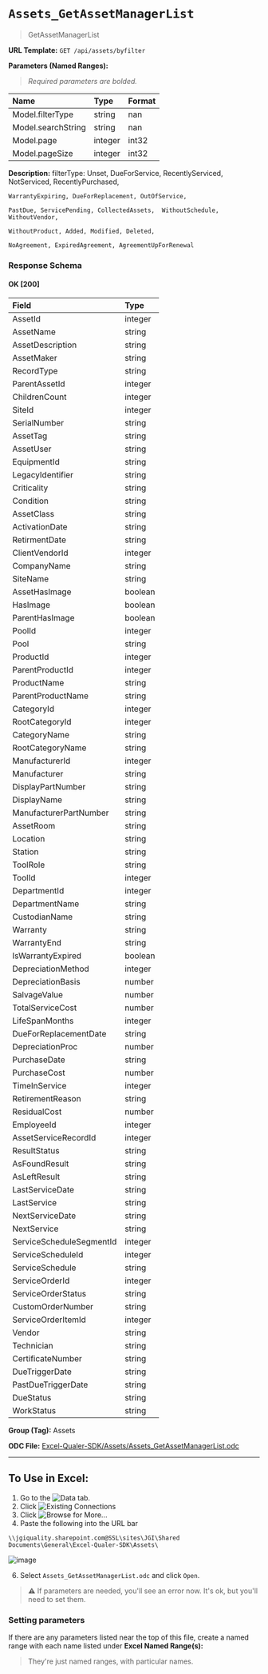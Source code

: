 # `Assets_GetAssetManagerList`
> GetAssetManagerList
    
**URL Template:**
`GET /api/assets/byfilter`

**Parameters (Named Ranges):**

> *Required parameters are bolded.*

| Name               | Type    | Format   |
|:-------------------|:--------|:---------|
| Model.filterType   | string  | nan      |
| Model.searchString | string  | nan      |
| Model.page         | integer | int32    |
| Model.pageSize     | integer | int32    |

**Description:**
filterType: Unset, DueForService, RecentlyServiced, NotServiced, RecentlyPurchased,
    WarrantyExpiring, DueForReplacement, OutOfService,
    PastDue, ServicePending, CollectedAssets,  WithoutSchedule, WithoutVendor,
    WithoutProduct, Added, Modified, Deleted,
    NoAgreement, ExpiredAgreement, AgreementUpForRenewal

### Response Schema

#### OK [200]

| Field                    | Type    |
|:-------------------------|:--------|
| AssetId                  | integer |
| AssetName                | string  |
| AssetDescription         | string  |
| AssetMaker               | string  |
| RecordType               | string  |
| ParentAssetId            | integer |
| ChildrenCount            | integer |
| SiteId                   | integer |
| SerialNumber             | string  |
| AssetTag                 | string  |
| AssetUser                | string  |
| EquipmentId              | string  |
| LegacyIdentifier         | string  |
| Criticality              | string  |
| Condition                | string  |
| AssetClass               | string  |
| ActivationDate           | string  |
| RetirmentDate            | string  |
| ClientVendorId           | integer |
| CompanyName              | string  |
| SiteName                 | string  |
| AssetHasImage            | boolean |
| HasImage                 | boolean |
| ParentHasImage           | boolean |
| PoolId                   | integer |
| Pool                     | string  |
| ProductId                | integer |
| ParentProductId          | integer |
| ProductName              | string  |
| ParentProductName        | string  |
| CategoryId               | integer |
| RootCategoryId           | integer |
| CategoryName             | string  |
| RootCategoryName         | string  |
| ManufacturerId           | integer |
| Manufacturer             | string  |
| DisplayPartNumber        | string  |
| DisplayName              | string  |
| ManufacturerPartNumber   | string  |
| AssetRoom                | string  |
| Location                 | string  |
| Station                  | string  |
| ToolRole                 | string  |
| ToolId                   | integer |
| DepartmentId             | integer |
| DepartmentName           | string  |
| CustodianName            | string  |
| Warranty                 | string  |
| WarrantyEnd              | string  |
| IsWarrantyExpired        | boolean |
| DepreciationMethod       | integer |
| DepreciationBasis        | number  |
| SalvageValue             | number  |
| TotalServiceCost         | number  |
| LifeSpanMonths           | integer |
| DueForReplacementDate    | string  |
| DepreciationProc         | number  |
| PurchaseDate             | string  |
| PurchaseCost             | number  |
| TimeInService            | integer |
| RetirementReason         | string  |
| ResidualCost             | number  |
| EmployeeId               | integer |
| AssetServiceRecordId     | integer |
| ResultStatus             | string  |
| AsFoundResult            | string  |
| AsLeftResult             | string  |
| LastServiceDate          | string  |
| LastService              | string  |
| NextServiceDate          | string  |
| NextService              | string  |
| ServiceScheduleSegmentId | integer |
| ServiceScheduleId        | integer |
| ServiceSchedule          | string  |
| ServiceOrderId           | integer |
| ServiceOrderStatus       | string  |
| CustomOrderNumber        | string  |
| ServiceOrderItemId       | integer |
| Vendor                   | string  |
| Technician               | string  |
| CertificateNumber        | string  |
| DueTriggerDate           | string  |
| PastDueTriggerDate       | string  |
| DueStatus                | string  |
| WorkStatus               | string  |

**Group (Tag):**
Assets

**ODC File:**
[Excel-Qualer-SDK/Assets/Assets_GetAssetManagerList.odc](https://github.com/Johnson-Gage-Inspection-Inc/qualer-sdk-odc/blob/main/Excel-Qualer-SDK/Assets/Assets_GetAssetManagerList.odc)

---

To Use in Excel:
---

1. Go to the ![`Data`](https://github.com/user-attachments/assets/da437a70-57b3-4c5b-bb01-4910ece19ed1)
 tab.
3. Click ![Existing Connections](https://github.com/user-attachments/assets/a2f1ed67-b2e0-4c23-ac90-68c870e60289)
4. Click ![`Browse for More...`](https://github.com/user-attachments/assets/8e698494-6865-41e7-b6fa-043aea81809a)
5. Paste the following into the URL bar
```
\\jgiquality.sharepoint.com@SSL\sites\JGI\Shared Documents\General\Excel-Qualer-SDK\Assets\
```

![image](https://github.com/user-attachments/assets/1e1a8d87-0377-446d-aaf5-d78562991db3)

6. Select `Assets_GetAssetManagerList.odc` and click `Open`.

> ⚠️ If parameters are needed, you'll see an error now. It's ok, but you'll need to set them.

### Setting parameters
If there are any parameters listed near the top of this file, create a named range with each name listed under **Excel Named Range(s):**
> They're just named ranges, with particular names.
